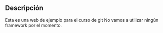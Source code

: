 ## Descripción

Esta es una web de ejemplo para el curso de git
No vamos a utilizar ningún framework por el momento.
